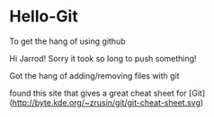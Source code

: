 Hello-Git
=========

To get the hang of using github

Hi Jarrod! Sorry it took so long to push something!

Got the hang of adding/removing files with git

found this site that gives a great cheat sheet for [Git] (http://byte.kde.org/~zrusin/git/git-cheat-sheet.svg)

